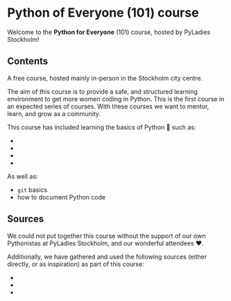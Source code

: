 # Python of Everyone (101) course

Welcome to the **Python for Everyone** (101) course, hosted by PyLadies Stockholm!

## Contents

A free course, hosted mainly in-person in the Stockholm city centre.

The aim of this course is to provide a safe, and structured learning environment to get more women coding in Python.
This is the first course in an expected series of courses.
With these courses we want to mentor, learn, and grow as a community.

This course has included learning the basics of Python 🐍 such as:

- 
-
-
-

As well as:

- `git` basics
- how to document Python code

## Sources

We could not put together this course without the support of our own Pythonistas at PyLadies Stockholm, and our wonderful attendees ❤️.

Additionally, we have gathered and used the following sources (either directly, or as inspiration) as part of this course:

-
-
-

